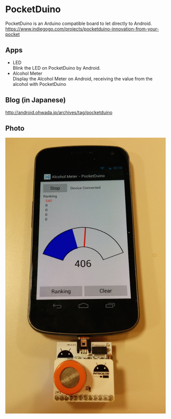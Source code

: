 PocketDuino
===========

PocketDuino is an Arduino compatible board to let directly to Android.
https://www.indiegogo.com/projects/pocketduino-innovation-from-your-pocket

## Apps
- LED <br>
  Blink the LED on PocketDuino by Android. <br>
- Alcohol Meter <br>
  Display the Alcohol Meter on Android, receiving the value from the alcohol with PocketDuino<br>

## Blog (in Japanese)
http://android.ohwada.jp/archives/tag/pocketduino

## Photo
![photo](https://raw.githubusercontent.com/ohwada/PocketDuino/master/docs/android_alcohol.png)
